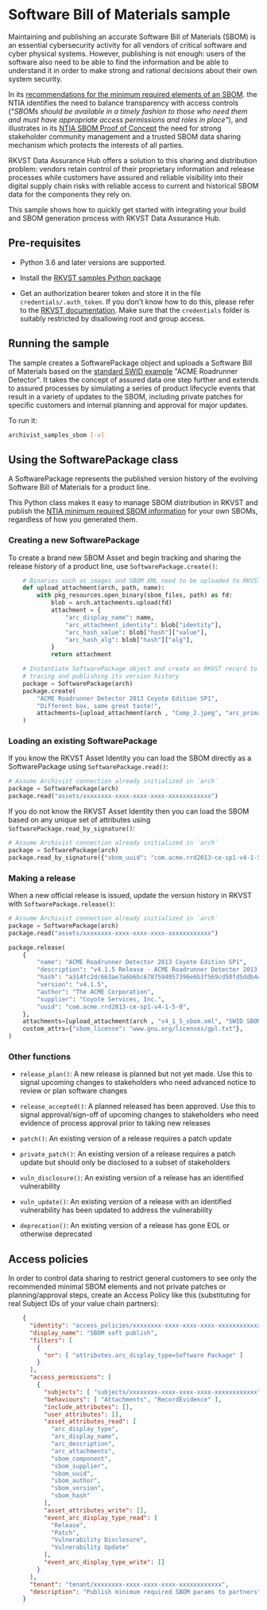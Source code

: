 # Software Bill of Materials sample

Maintaining and publishing an accurate Software Bill of Materials (SBOM) is an essential cybersecurity activity for all vendors of critical software and cyber physical systems. However, publishing is not enough: users of the software also need to be able to find the information and be able to understand it in order to make strong and rational decisions about their own system security.

In its [recommendations for the minimum required elements of an SBOM](https://www.ntia.gov/report/2021/minimum-elements-software-bill-materials-sbom "NTIA recommendations"). the NTIA identifies the need to balance transparency with access controls (_"SBOMs should be available in a timely fashion to those who need them and must have appropriate access permissions and roles in place"_), and illustrates in its [NTIA SBOM Proof of Concept](https://www.ntia.doc.gov/files/ntia/publications/ntia_sbom_energy_pocplanning.pdf "NTIA Energy PoC Presentation") the need for strong stakeholder community management and a trusted SBOM data sharing mechanism which protects the interests of all parties.

RKVST Data Assurance Hub offers a solution to this sharing and distribution problem: vendors retain control of their proprietary information and release processes while customers have assured and reliable visibility into their digital supply chain risks with reliable access to current and historical SBOM data for the components they rely on.

This sample shows how to quickly get started with integrating your build and SBOM generation process with RKVST Data Assurance Hub.


## Pre-requisites

* Python 3.6 and later versions are supported.

* Install the [RKVST samples Python package](https://pypi.org/project/jitsuin-archivist-samples/ "PyPi package page")

* Get an authorization bearer token and store it in the file `credentials/.auth_token`. If you don't know how to do this, please refer to the [RKVST documentation](https://docs.jitsuin.com/docs/setup-and-administration/getting-access-tokens-using-client-secret/ "Getting an auth token"). Make sure that the `credentials` folder is suitably restricted by disallowing root and group access.


## Running the sample

The sample creates a SoftwarePackage object and uploads a Software Bill of Materials based on the [standard SWID example](https://www.ntia.gov/files/ntia/publications/ntia_sbom_formats_and_standards_whitepaper_-_version_20191025.pdf "ACME Roadrunner Detector") "ACME Roadrunner Detector". It takes the concept of assured data one step further and extends to assured processes by simulating a series of product lifecycle events that result in a variety of updates to the SBOM, including private patches for specific customers and internal planning and approval for major updates.

To run it: 

```bash
archivist_samples_sbom [-v]
```

## Using the SoftwarePackage class

A SoftwarePackage represents the published version history of the evolving Software Bill of Materials for a product line.

This Python class makes it easy to manage SBOM distribution in RKVST and publish the [NTIA minimum required SBOM information](https://www.ntia.gov/report/2021/minimum-elements-software-bill-materials-sbom "NTIA recommendations") for your own SBOMs, regardless of how you generated them.


### Creating a new SoftwarePackage

To create a brand new SBOM Asset and begin tracking and sharing the release history of a product line, use `SoftwarePackage.create()`:

```python
    # Binaries such as images and SBOM XML need to be uploaded to RKVST first
    def upload_attachment(arch, path, name):
        with pkg_resources.open_binary(sbom_files, path) as fd:
            blob = arch.attachments.upload(fd)
            attachment = {
                "arc_display_name": name,
                "arc_attachment_identity": blob["identity"],
                "arc_hash_value": blob["hash"]["value"],
                "arc_hash_alg": blob["hash"]["alg"],
            }
            return attachment

    # Instantiate SoftwarePackage object and create an RKVST record to begin
    # tracing and publishing its version history
    package = SoftwarePackage(arch)
    package.create(
        "ACME Roadrunner Detector 2013 Coyote Edition SP1",
        "Different box, same great taste!",
        attachments=[upload_attachment(arch , "Comp_2.jpeg", "arc_primary_image")],
    )
```


### Loading an existing SoftwarePackage

If you know the RKVST Asset Identity you can load the SBOM directly as a SoftwarePackage using `SoftwarePackage.read()`:

```python
# Assume Archivist connection already initialized in `arch`
package = SoftwarePackage(arch)
package.read("assets/xxxxxxxx-xxxx-xxxx-xxxx-xxxxxxxxxxxx")
```

If you do not know the RKVST Asset Identity then you can load the SBOM based on any unique set of attributes using `SoftwarePackage.read_by_signature()`:

```python
# Assume Archivist connection already initialized in `arch`
package = SoftwarePackage(arch)
package.read_by_signature({"sbom_uuid": "com.acme.rrd2013-ce-sp1-v4-1-5-0"})
```


### Making a release

When a new official release is issued, update the version history in RKVST with `SoftwarePackage.release()`:

```python
# Assume Archivist connection already initialized in `arch`
package = SoftwarePackage(arch)
package.read("assets/xxxxxxxx-xxxx-xxxx-xxxx-xxxxxxxxxxxx")

package.release(
    {
        "name": "ACME Roadrunner Detector 2013 Coyote Edition SP1",
        "description": "v4.1.5 Release - ACME Roadrunner Detector 2013 Coyote Edition SP1",
        "hash": "a314fc2dc663ae7a6b6bc6787594057396e6b3f569cd50fd5ddb4d1bbafd2b6a",
        "version": "v4.1.5",
        "author": "The ACME Corporation",
        "supplier": "Coyote Services, Inc.",
        "uuid": "com.acme.rrd2013-ce-sp1-v4-1-5-0",
    },
    attachments=[upload_attachment(arch , "v4_1_5_sbom.xml", "SWID SBOM XML")],
    custom_attrs={"sbom_license": "www.gnu.org/licenses/gpl.txt"},
)
```


### Other functions

* `release_plan()`: A new release is planned but not yet made. Use this to signal upcoming changes to stakeholders who need advanced notice to review or plan software changes

* `release_accepted()`: A planned released has been approved. Use this to signal approval/sign-off of upcoming changes to stakeholders who need evidence of process approval prior to taking new releases

* `patch()`: An existing version of a release requires a patch update

* `private_patch()`: An existing version of a release requires a patch update but should only be disclosed to a subset of stakeholders

* `vuln_disclosure()`: An existing version of a release has an identified vulnerability

* `vuln_update()`: An existing version of a release with an identified vulnerability has been updated to address the vulnerability

* `deprecation()`: An existing version of a release has gone EOL or otherwise deprecated

## Access policies

In order to control data sharing to restrict general customers to see only the recommended minimal SBOM elements and not private patches or planning/approval steps, create an Access Policy like this (substituting for real Subject IDs of your value chain partners):

```json
    {
      "identity": "access_policies/xxxxxxxx-xxxx-xxxx-xxxx-xxxxxxxxxxxx",
      "display_name": "SBOM soft publish",
      "filters": [
        {
          "or": [ "attributes.arc_display_type=Software Package" ]
        }
      ],
      "access_permissions": [
        {
          "subjects": [ "subjects/xxxxxxxx-xxxx-xxxx-xxxx-xxxxxxxxxxxx" ],
          "behaviours": [ "Attachments", "RecordEvidence" ],
          "include_attributes": [],
          "user_attributes": [],
          "asset_attributes_read": [
            "arc_display_type",
            "arc_display_name",
            "arc_description",
            "arc_attachments",
            "sbom_component",
            "sbom_supplier",
            "sbom_uuid",
            "sbom_author",
            "sbom_version",
            "sbom_hash"
          ],
          "asset_attributes_write": [],
          "event_arc_display_type_read": [
            "Release",
            "Patch",
            "Vulnerability Disclosure",
            "Vulnerability Update"
          ],
          "event_arc_display_type_write": []
        }
      ],
      "tenant": "tenant/xxxxxxxx-xxxx-xxxx-xxxx-xxxxxxxxxxxx",
      "description": "Publish minimum required SBOM params to partners"
    }

```
